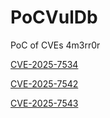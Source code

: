 # PoCVulDb
PoC of CVEs 4m3rr0r


[CVE-2025-7534](https://github.com/4m3rr0r/PoCVulDb/blob/main/CVE-2025-7534.md) </br>

[CVE-2025-7542](https://github.com/4m3rr0r/PoCVulDb/blob/main/CVE-2025-7542.md) </br>

[CVE-2025-7543](https://github.com/4m3rr0r/PoCVulDb/blob/main/CVE-2025-7543.md) </br>

